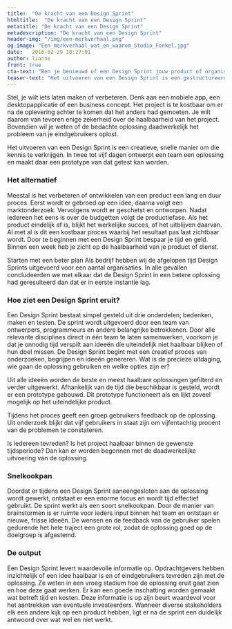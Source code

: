 ```yaml
---
title:  "De kracht van een Design Sprint"
htmltitle:  "De kracht van een Design Sprint"
metatitle: "De kracht van een Design Sprint"
metadescription: "De kracht van een Design Sprint"
header-img: "/img/een-merkverhaal.png"
og-image: "Een_merkverhaal_wat_en_waarom_Studio_Fonkel.jpg"
date:   2016-02-29 10:27:01
author: lianne
front: true
cta-text: "Ben je benieuwd of een Design Sprint jouw product of organisatie verder kan helpen? Neem contact met ons op."
teaser-text: "Het uitvoeren van een Design Sprint is een gestructureerde, snelle manier om creatieve oplossingen te bedenken en direct te testen"
---
```

Stel, je wilt iets laten maken of verbeteren. Denk aan een mobiele app, een desktopapplicatie of een business concept. Het project is te kostbaar om er na de oplevering achter te komen dat het anders had gemoeten. Je wilt daarom van tevoren enige zekerheid over de haalbaarheid van het project. Bovendien wil je weten of de bedachte oplossing daadwerkelijk het probleem van je eindgebruikers oplost.

Het uitvoeren van een Design Sprint is een creatieve, snelle manier om die kennis te verkrijgen. In twee tot vijf dagen ontwerpt een team een oplossing en maakt daar een prototype van dat getest kan worden.

### Het alternatief 
Meestal is het verbeteren of ontwikkelen van een product een lang en duur proces. Eerst wordt er gebroed op een idee, daarna volgt een marktonderzoek. Vervolgens wordt er geschetst en ontworpen. Nadat iedereen het eens is over de budgetten volgt de productiefase. Als het product eindelijk af is, blijkt het werkelijke succes, of het uitblijven daarvan. Al met al is dit een kostbaar proces waarbij het resultaat pas laat zichtbaar wordt. Door te beginnen met een Design Sprint bespaar je tijd en geld. Binnen een week heb je zicht op de haalbaarheid van je product of dienst. 

Starten met een beter plan
Als bedrijf hebben wij de afgelopen tijd Design Sprints uitgevoerd voor een aantal organisaties. In alle gevallen concludeerden we met elkaar dat de Design Sprint in een betere oplossing had geresulteerd dan dat er in eerste instantie lag. 

### Hoe ziet een Design Sprint eruit? 
Een Design Sprint bestaat simpel gesteld uit drie onderdelen; bedenken, maken en testen. De sprint wordt uitgevoerd door een team van ontwerpers, programmeurs en andere belangrijke betrokkenen. Door alle relevante disciplines direct in één team te laten samenwerken, voorkom je dat je onnodig tijd verspilt aan ideeën die uiteindelijk niet haalbaar blijken of hun doel missen. De Design Sprint begint met een creatief proces van onderzoeken, begrijpen en ideeën genereren. Wat is de precieze uitdaging, wie gaan de oplossing gebruiken en welke opties zijn er? 

Uit alle ideeën worden de beste en meest haalbare oplossingen gefilterd en verder uitgewerkt. Afhankelijk van de tijd die beschikbaar is gesteld, wordt er een prototype gebouwd. Dit prototype functioneert als en lijkt zoveel mogelijk op het uiteindelijke product. 

Tijdens het proces geeft een groep gebruikers feedback op de oplossing. Uit onderzoek blijkt dat vijf gebruikers in staat zijn om vijfentachtig procent van de problemen te constateren. 

Is iedereen tevreden? Is het project haalbaar binnen de gewenste tijdsperiode? Dan kan er worden begonnen met de daadwerkelijke uitvoering van de oplossing.

### Snelkookpan
Doordat er tijdens een Design Sprint aaneengesloten aan de oplossing wordt gewerkt, ontstaat er een enorme focus en wordt tijd effectief gebruikt. De sprint werkt als een soort snelkookpan. Door de manier van brainstormen is er ruimte voor ieders input binnen het team en ontstaan er nieuwe, frisse ideeën. De wensen en de feedback van de gebruiker spelen gedurende het hele traject een grote rol, zodat de oplossing goed op de doelgroep is afgestemd. 

### De output
Een Design Sprint levert waardevolle informatie op. Opdrachtgevers hebben inzichtelijk of een idee haalbaar is en of eindgebruikers tevreden zijn met de oplossing. Ze weten in een vroeg stadium hoe de oplossing eruit gaat zien en hoe deze gaat werken. Er kan een goede inschatting worden gemaakt wat betreft tijd en kosten. Deze informatie is op zijn beurt waardevol voor het aantrekken van eventuele investeerders. Wanneer diverse stakeholders elk een andere kijk op een product hebben, ligt er na de sprint een duidelijk antwoord over wat wel en niet werkt.  
